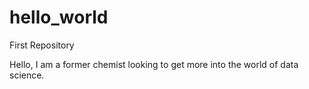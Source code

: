 # hello_world
First Repository

Hello, I am a former chemist looking to get more into the world of data science.
